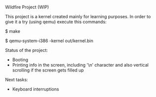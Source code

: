 Wildfire Project (WIP)

This project is a kernel created mainly for learning purposes. In order to give it a try (using qemu) execute this commands:

$ make

$ qemu-system-i386 -kernel out/kernel.bin

Status of the project:
- Booting
- Printing info in the screen, including '\n' character and also vertical scrolling if the screen gets filled up

Next tasks:
- Keyboard interruptions
